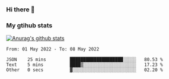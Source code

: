 ### Hi there 👋

### My gtihub stats

[![Anurag's github stats](https://github-readme-stats.vercel.app/api?username=gaozhidong)](https://github.com/gaozhidong/github-readme-stats)

<!--START_SECTION:waka-->

```text
From: 01 May 2022 - To: 08 May 2022

JSON    25 mins         ████████████████████░░░░░   80.53 %
Text    5 mins          ████▒░░░░░░░░░░░░░░░░░░░░   17.23 %
Other   0 secs          ▓░░░░░░░░░░░░░░░░░░░░░░░░   02.20 %
```

<!--END_SECTION:waka-->